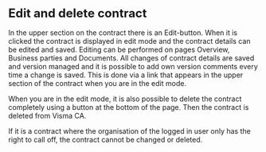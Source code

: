 <style> 
h1 { font-size:24px; } 
h2 { font-size:22px; } 
h3 { font-size:20px; } 
h4 { font-size:18px; } 
h5 { font-size:16px; }  
table th { font-size:14px !important; text-align:left !important; }
table td { font-size:14px !important; text-align:left !important; }
</style>

# Edit and delete contract

In the upper section on the contract there is an Edit-button. When it is clicked the contract is displayed in edit mode and the contract details can be edited and saved. Editing can be performed on pages Overview, Business parties and Documents. All changes of contract details are saved and version managed and it is possible to add own version comments every time a change is saved. This is done via a link that appears in the upper section of the contract when you are in the edit mode. 

When you are in the edit mode, it is also possible to delete the contract completely using a button at the bottom of the page. Then the contract is deleted from Visma CA.

If it is a contract where the organisation of the logged in user only has the right to call off, the contract cannot be changed or deleted.















